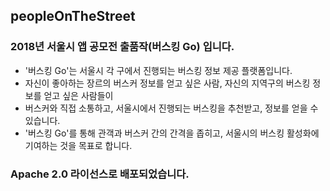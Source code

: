 ## peopleOnTheStreet


### 2018년 서울시 앱 공모전 출품작(버스킹 Go) 입니다.

* '버스킹 Go'는 서울시 각 구에서 진행되는 버스킹 정보 제공 플랫폼입니다.  
*  자신이 좋아하는 장르의 버스커 정보를 얻고 싶은 사람, 자신의 지역구의 버스킹 정보를 얻고 싶은 사람들이 
* 버스커와 직접 소통하고, 서울시에서 진행되는 버스킹을 추천받고, 정보를 얻을 수 있습니다.   
*  '버스킹 Go'를 통해 관객과 버스커 간의 간격을 좁히고, 서울시의 버스킹 활성화에 기여하는 것을 목표로 합니다.

### Apache 2.0 라이선스로 배포되었습니다.
